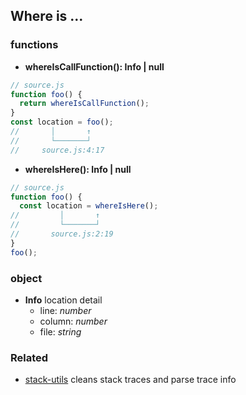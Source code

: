 ## Where is ...



### functions

- **whereIsCallFunction(): Info | null**
```javascript
// source.js
function foo() {
  return whereIsCallFunction();
}
const location = foo();
//       │       ↑
//       └───────┘
//     source.js:4:17
```

- **whereIsHere(): Info | null**
```javascript
// source.js
function foo() {
  const location = whereIsHere();
//         │       ↑
//         └───────┘
//       source.js:2:19
}
foo();
```


### object

- **Info** location detail
  - line: *number*
  - column: *number*
  - file: *string*



### Related

- [stack-utils](https://github.com/tapjs/stack-utils) cleans stack traces and parse trace info